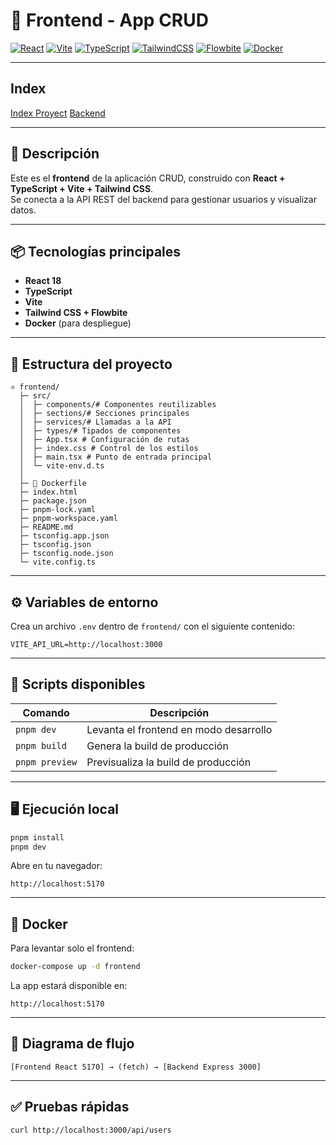 # 🎨 Frontend - App CRUD

[![React](https://img.shields.io/badge/React-18-blue)](https://reactjs.org/)
[![Vite](https://img.shields.io/badge/Vite-5.0-purple)](https://vitejs.dev/)
[![TypeScript](https://img.shields.io/badge/TypeScript-5.0-blue)](https://www.typescriptlang.org/)
[![TailwindCSS](https://img.shields.io/badge/TailwindCSS-3.4-cyan)](https://tailwindcss.com/)
[![Flowbite](https://img.shields.io/badge/Flowbite-UI%20Components-orange)](https://flowbite-react.com/)
[![Docker](https://img.shields.io/badge/Docker-ready-brightgreen)](https://www.docker.com/)

---

## Index
[Index Proyect](../README.md)
[Backend](../backend/README.md)

---

## 📖 Descripción

Este es el **frontend** de la aplicación CRUD, construido con **React + TypeScript + Vite + Tailwind CSS**.  
Se conecta a la API REST del backend para gestionar usuarios y visualizar datos.

---

## 📦 Tecnologías principales

- **React 18**
- **TypeScript**
- **Vite**
- **Tailwind CSS + Flowbite**
- **Docker** (para despliegue)

---

## 📂 Estructura del proyecto
```
⚛️ frontend/
  ├─ src/
  │  ├─ components/# Componentes reutilizables
  │  ├─ sections/# Secciones principales
  │  ├─ services/# Llamadas a la API
  │  ├─ types/# Tipados de componentes
  │  ├─ App.tsx # Configuración de rutas
  │  ├─ index.css # Control de los estilos
  │  ├─ main.tsx # Punto de entrada principal
  │  └─ vite-env.d.ts
  │  
  ├─ 🐳 Dockerfile
  ├─ index.html
  ├─ package.json
  ├─ pnpm-lock.yaml
  ├─ pnpm-workspace.yaml
  ├─ README.md
  ├─ tsconfig.app.json
  ├─ tsconfig.json
  ├─ tsconfig.node.json
  └─ vite.config.ts
```

---

## ⚙️ Variables de entorno

Crea un archivo `.env` dentro de `frontend/` con el siguiente contenido:

```env
VITE_API_URL=http://localhost:3000
```

---

## 🚀 Scripts disponibles
| Comando        | Descripción                            |
| -------------- | -------------------------------------- |
| `pnpm dev`     | Levanta el frontend en modo desarrollo |
| `pnpm build`   | Genera la build de producción          |
| `pnpm preview` | Previsualiza la build de producción    |

---

## 🖥️ Ejecución local
```bash
pnpm install
pnpm dev
```

Abre en tu navegador:
```arduino
http://localhost:5170
```

---

## 🐳 Docker

Para levantar solo el frontend:
```bash
docker-compose up -d frontend
```

La app estará disponible en:
```arduino
http://localhost:5170
```

---

## 🔄 Diagrama de flujo
```text
[Frontend React 5170] → (fetch) → [Backend Express 3000]
```

---

## ✅ Pruebas rápidas

```bash
curl http://localhost:3000/api/users
```
